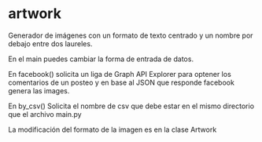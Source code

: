 # artwork

Generador de imágenes con un formato de texto centrado y un nombre por debajo entre dos laureles.

En el main puedes cambiar la forma de entrada de datos.

En facebook() solicita un liga de Graph API Explorer para optener los comentarios de un posteo y en base al JSON que responde facebook genera las images.

En by_csv() Solicita el nombre de csv que debe estar en el mismo directorio que el archivo main.py

La modificación del formato de la imagen es en la clase Artwork